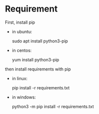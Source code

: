 # Requirement
First, install pip 
* in ubuntu:

    sudo apt install python3-pip
* in centos:

    yum install python3-pip

then install requirements with pip
* in linux:

    pip install -r requirements.txt
* in windows:

    python3 -m pip install -r requirements.txt

